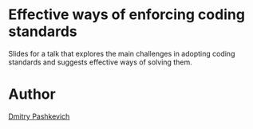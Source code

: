 # Effective ways of enforcing coding standards

Slides for a talk that explores the main challenges in adopting coding standards and suggests effective ways of solving them.

# Author

[Dmitry Pashkevich](http://dpashk.com)